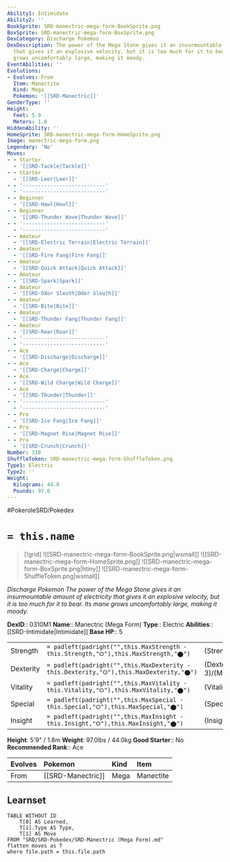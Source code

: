 ```yaml
---
Ability1: Intimidate
Ability2: ''
BookSprite: SRD-manectric-mega-form-BookSprite.png
BoxSprite: SRD-manectric-mega-form-BoxSprite.png
DexCategory: Discharge Pokemon
DexDescription: The power of the Mega Stone gives it an insurmountable amount of electricity
  that gives it an explosive velocity, but it is too much for it to bear. Its mane
  grows uncomfortably large, making it moody.
EventAbilities: ''
Evolutions:
- Evolves: From
  Item: Manectite
  Kind: Mega
  Pokemon: '[[SRD-Manectric]]'
GenderType: ''
Height:
  Feet: 5.9
  Meters: 1.8
HiddenAbility: ''
HomeSprite: SRD-manectric-mega-form-HomeSprite.png
Image: manectric-mega-form.png
Legendary: 'No'
Moves:
- - Starter
  - '[[SRD-Tackle|Tackle]]'
- - Starter
  - '[[SRD-Leer|Leer]]'
- - '---------------------------'
  - '---------------------------'
- - Beginner
  - '[[SRD-Howl|Howl]]'
- - Beginner
  - '[[SRD-Thunder Wave|Thunder Wave]]'
- - '---------------------------'
  - '---------------------------'
- - Amateur
  - '[[SRD-Electric Terrain|Electric Terrain]]'
- - Amateur
  - '[[SRD-Fire Fang|Fire Fang]]'
- - Amateur
  - '[[SRD-Quick Attack|Quick Attack]]'
- - Amateur
  - '[[SRD-Spark|Spark]]'
- - Amateur
  - '[[SRD-Odor Sleuth|Odor Sleuth]]'
- - Amateur
  - '[[SRD-Bite|Bite]]'
- - Amateur
  - '[[SRD-Thunder Fang|Thunder Fang]]'
- - Amateur
  - '[[SRD-Roar|Roar]]'
- - '---------------------------'
  - '---------------------------'
- - Ace
  - '[[SRD-Discharge|Discharge]]'
- - Ace
  - '[[SRD-Charge|Charge]]'
- - Ace
  - '[[SRD-Wild Charge|Wild Charge]]'
- - Ace
  - '[[SRD-Thunder|Thunder]]'
- - '---------------------------'
  - '---------------------------'
- - Pro
  - '[[SRD-Ice Fang|Ice Fang]]'
- - Pro
  - '[[SRD-Magnet Rise|Magnet Rise]]'
- - Pro
  - '[[SRD-Crunch|Crunch]]'
Number: 310
ShuffleToken: SRD-manectric-mega-form-ShuffleToken.png
Type1: Electric
Type2: ''
Weight:
  Kilograms: 44.0
  Pounds: 97.0
---
```


#PokeroleSRD/Pokedex

# `= this.name`

> [!grid]
> ![[SRD-manectric-mega-form-BookSprite.png|wsmall]]
> ![[SRD-manectric-mega-form-HomeSprite.png]]
> ![[SRD-manectric-mega-form-BoxSprite.png|htiny]]
> ![[SRD-manectric-mega-form-ShuffleToken.png|wsmall]]


*Discharge Pokemon*
*The power of the Mega Stone gives it an insurmountable amount of electricity that gives it an explosive velocity, but it is too much for it to bear. Its mane grows uncomfortably large, making it moody.*

**DexID**:: 0310M1
**Name**:: Manectric (Mega Form)
**Type**:: Electric
**Abilities**:: [[SRD-Intimidate|Intimidate]]
**Base HP**:: 5

|           |                                                                                        |                                          |
| --------- | -------------------------------------------------------------------------------------- | ---------------------------------------- |
| Strength  | `= padleft(padright("",this.MaxStrength - this.Strength,"⭘"),this.MaxStrength,"⬤")`    | (Strength::2)/(MaxStrength::5)   |
| Dexterity | `= padleft(padright("",this.MaxDexterity - this.Dexterity,"⭘"),this.MaxDexterity,"⬤")` | (Dexterity:: 3)/(MaxDexterity::7) |
| Vitality  | `= padleft(padright("",this.MaxVitality - this.Vitality,"⭘"),this.MaxVitality,"⬤")`    | (Vitality::2)/(MaxVitality::5)   |
| Special   | `= padleft(padright("",this.MaxSpecial - this.Special,"⭘"),this.MaxSpecial,"⬤")`       | (Special::3)/(MaxSpecial::7)     |
| Insight   | `= padleft(padright("",this.MaxInsight - this.Insight,"⭘"),this.MaxInsight,"⬤")`       | (Insight::2)/(MaxInsight::5)     |

**Height**: 5'9" / 1.8m
**Weight**: 97.0lbs / 44.0kg
**Good Starter**:: No
**Recommended Rank**:: Ace

| Evolves   | Pokemon           | Kind   | Item      |
|:----------|:------------------|:-------|:----------|
| From      | [[SRD-Manectric]] | Mega   | Manectite |

## Learnset

```dataview
TABLE WITHOUT ID
    T[0] AS Learned,
    T[1].Type AS Type,
    T[1] AS Move
FROM "SRD/SRD-Pokedex/SRD-Manectric (Mega Form).md"
flatten moves as T
where file.path = this.file.path
```
